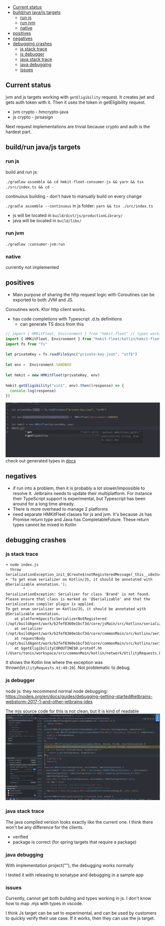 <!-- TOC -->
  * [Current status](#current-status)
  * [build/run java/js targets](#buildrun-javajs-targets)
    * [run js](#run-js)
    * [run jvm](#run-jvm)
    * [native](#native)
  * [positives](#positives)
  * [negatives](#negatives)
  * [debugging crashes](#debugging-crashes)
    * [js stack trace](#js-stack-trace)
    * [js debugger](#js-debugger)
    * [java stack trace](#java-stack-trace)
    * [java debugging](#java-debugging)
    * [issues](#issues)
<!-- TOC -->

## Current status

jvm and js targets working with `getEligibility` request.
It creates jwt and gets auth token with it. Then it uses the token in getEligibility request.

- jvm crypto - hmcrypto-java
- js crypto - jsrsasign

Next request implementations are trivial because crypto and auth is the hardest part.

## build/run java/js targets

### run js

build and run js:

`./gradlew assemble && cd hmkit-fleet-consumer-js && yarn && tsx ./src/index.ts && cd -`

continuous building - don't have to manually build on every change

`./gradle assemble --continuous`
in js folder: `yarn && tsx ./src/index.ts`

- js will be located in `build/dist/js/productionLibrary/`
- java will be located in `build/libs/`

### run jvm

`./gradlew :consumer-jvm:run `

### native

currently not implemented

## positives

- Main purpose of sharing the http request logic with Coroutines can be exported to both JVM and JS.

Coroutines work. Ktor http client works.

- has code completions with Typescript .d.ts definitions
    - can generate TS docs from this

```typescript
// import { HMKitFleet, Environment } from "hmkit-fleet" // types working
import { HMKitFleet, Environment } from "hmkit-fleet/kotlin/hmkit-fleet-mp-hmkit-fleet.mjs" // build working
import fs from "fs"

let privateKey = fs.readFileSync("private-key.json", "utf8")

let env =  Environment.SANDBOX

let hmkit = new HMKitFleet(privateKey, env)

hmkit.getEligibility("vin1", env).then((response) => {
  console.log(response)
})
```

![completions](./docs/completions.png)
check out generated types in [docs](./docs/hmkit-fleet-hmkit-fleet.d.ts)

## negatives

- if run into a problem, then it is probably a lot slower/impossible to resolve it. Jetbrains needs to update
  their multiplatform. For instance their TypeScript support is experimental, but Typescript has been around for a long
  time already.
- There is more overhead to manage 2 platforms
- need separate HMKitFleet classes for js and jvm. It's because Js has Promise return type and Java
  has CompletableFuture. These return types cannot be mixed in Kotlin

## debugging crashes

### js stack trace

```
➜ node index.js
  throw SerializationException_init_$Create$(notRegisteredMessage(_this__u8e3s4) + 'To get enum serializer on Kotlin/JS, it should be annotated with @Serializable annotation.');
        ^
SerializationException: Serializer for class 'Brand' is not found.
Please ensure that class is marked as '@Serializable' and that the serialization compiler plugin is applied.
To get enum serializer on Kotlin/JS, it should be annotated with @Serializable annotation.
    at platformSpecificSerializerNotRegistered (/opt/buildAgent/work/b2fef8360e1bcf3d/core/jsMain/src/kotlinx/serialization/internal/Platform.kt:45:11)
    at serializer (/opt/buildAgent/work/b2fef8360e1bcf3d/core/commonMain/src/kotlinx/serialization/Serializers.kt:134:10)
    at requestBody (/opt/buildAgent/work/b2fef8360e1bcf3d/core/commonMain/src/kotlinx/serialization/internal/Platform.common.kt:80:1)
    at $getEligibilityCOROUTINE$0.protoOf.hh (/Users/tonis/workspace/src/commonMain/kotlin/network/UtilityRequests.kt:49:20)
```

It shows the Kotlin line where the exception was thrown(`UtilityRequests.kt:49:20`). Not problematic to debug.

### js debugger

node js: they recommend normal node
debugging: https://nodejs.org/en/docs/guides/debugging-getting-started#jetbrains-webstorm-2017-1-and-other-jetbrains-ides

The mjs source code for this is not clean, but it is kind of readable
![img](docs/js-debugging.png)

### java stack trace

The java compiled version looks exactly like the current one. I think there won't be any difference for the clients.

- verified 
- package is correct (for spring targets that require a package)

### java debugging

With implementation project(""), the debugging works normally

I tested it with releasing to sonatype and debugging in a sample app

### issues

Currently, cannot get both building and types working in js. I don't know how to map .mjs with types in vscode.

I think Js target can be set to experimental, and can be used by customers to quickly verify their use case. If it works, then they can use the js target.
